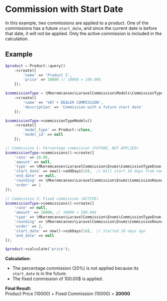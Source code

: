 # Commission with Start Date

In this example, two commissions are applied to a product. One of the commissions has a future `start_date`, and since the current date is before that date, it will not be applied. Only the active commission is included in the calculation.

## Example

```php
$product = Product::query()
    ->create([
        'name' => 'Product 1',
        'price' => 10000 // 10000 = 100.00$
    ]);

$commissionType = \Mkeremcansev\LaravelCommission\Models\CommissionType::query()
    ->create([
        'name' => 'VAT + DEALER COMMISSION',
        'description' => 'Commission with a future start date'
    ]);

$commissionType->commissionTypeModels()
    ->create([
        'model_type' => Product::class,
        'model_id' => null
    ]);

// Commission 1: Percentage commission (FUTURE, NOT APPLIED)
$commissionType->commissions()->create([
    'rate' => 20.00,
    'amount' => null,
    'type' => \Mkeremcansev\LaravelCommission\Enums\CommissionTypeEnum::PERCENTAGE,
    'start_date' => now()->addDays(10),  // Will start 10 days from now
    'end_date' => null,                  
    'rounding' => \Mkeremcansev\LaravelCommission\Enums\CommissionRoundingEnum::UP,
    'order' => 1
]);

// Commission 2: Fixed commission (ACTIVE)
$commissionType->commissions()->create([
    'rate' => null,
    'amount' => 10000, // 10000 = 100.00$
    'type' => \Mkeremcansev\LaravelCommission\Enums\CommissionTypeEnum::FIXED,
    'rounding' => \Mkeremcansev\LaravelCommission\Enums\CommissionRoundingEnum::UP,
    'order' => 2,
    'start_date' => now()->subDays(10),  // Started 10 days ago
    'end_date' => null                   
]);

$product->calculate('price');
```

**Calculation:**

- The percentage commission (20%) is not applied because its `start_date` is in the future.
- The fixed commission of 100.00$ is applied.

**Final Result:**  
Product Price (10000) + Fixed Commission (10000) = **20000**
